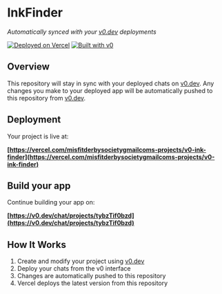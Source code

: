 # InkFinder

*Automatically synced with your [v0.dev](https://v0.dev) deployments*

[![Deployed on Vercel](https://img.shields.io/badge/Deployed%20on-Vercel-black?style=for-the-badge&logo=vercel)](https://vercel.com/misfitderbysocietygmailcoms-projects/v0-ink-finder)
[![Built with v0](https://img.shields.io/badge/Built%20with-v0.dev-black?style=for-the-badge)](https://v0.dev/chat/projects/tybzTif0bzd)

## Overview

This repository will stay in sync with your deployed chats on [v0.dev](https://v0.dev).
Any changes you make to your deployed app will be automatically pushed to this repository from [v0.dev](https://v0.dev).

## Deployment

Your project is live at:

**[https://vercel.com/misfitderbysocietygmailcoms-projects/v0-ink-finder](https://vercel.com/misfitderbysocietygmailcoms-projects/v0-ink-finder)**

## Build your app

Continue building your app on:

**[https://v0.dev/chat/projects/tybzTif0bzd](https://v0.dev/chat/projects/tybzTif0bzd)**

## How It Works

1. Create and modify your project using [v0.dev](https://v0.dev)
2. Deploy your chats from the v0 interface
3. Changes are automatically pushed to this repository
4. Vercel deploys the latest version from this repository